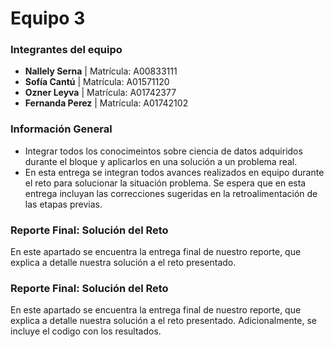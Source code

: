 # **Equipo 3**

### **Integrantes del equipo**
- **Nallely Serna** | Matrícula: A00833111
- **Sofía Cantú** | Matrícula: A01571120
- **Ozner Leyva** | Matrícula: A01742377
- **Fernanda Perez** | Matrícula: A01742102

### **Información General**
- Integrar todos los conocimeintos sobre ciencia de datos adquiridos durante el bloque y aplicarlos en una solución a un problema real.
- En esta entrega se integran todos avances realizados en equipo durante el reto para solucionar la situación problema. Se espera que en esta entrega incluyan las correcciones sugeridas en la retroalimentación de las etapas previas.

### **Reporte Final: Solución del Reto**
En este apartado se encuentra la entrega final de nuestro reporte, que explica a detalle nuestra solución a el reto presentado. 


### **Reporte Final: Solución del Reto**
En este apartado se encuentra la entrega final de nuestro reporte, que explica a detalle nuestra solución a el reto presentado. Adicionalmente, se incluye el codigo con los resultados.

